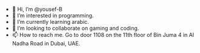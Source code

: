 - 👋 Hi, I’m @yousef-B
- 👀 I’m interested in programming.
- 🌱 I’m currently learning arabic.
- 💞️ I’m looking to collaborate on gaming and coding.
- 📫 How to reach me. Go to door 1108 on the 11th floor of Bin Juma 4 in Al Nadha Road in Dubai, UAE.

<!---
yousef-B/yousef-B is a ✨ special ✨ repository because its `README.md` (this file) appears on your GitHub profile.
You can click the Preview link to take a look at your changes.
--->
